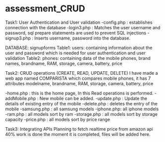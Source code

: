 # assessment_CRUD
Task1: User Authentication and User validation
-config.php : establishes connection with the database
-login3.php : Matches the user username and password, sql prepare statements are used to prevent SQL injections
-signup3.php : Inserts username, password into the database.

DATABASE: signupforms
Table1: users: containing information about the user and password which is needed for user authentication and user validation
Table2: phones: containing data of the mobile phones, brand names, brandname, RAM, storage, camera, battery, price

Task2: CRUD operations (CREATE, READ, UPDATE, DELETE) 
I have made a web app named COMPARISTA which compares mobile phones, it has 7 attributes
modelname, brandname, RAM, storage, camera, battery, price

-home.php : this is the home page, In this Read operations is performed. 
-addMobile.php : New mobile can be added.
-update.php : Update the details of existing entry of the mobile
-delete.php : deletes the entry of the mobile
-samsung.php : all samsung models
-iphone.php: all iphone models
-ram.php : all models sort by ram
-storage.php : all models sort by storage capacity
-price.php : all models sort by price range

Task3: Integrating APIs 
Planning to fetch realtime price from amazon api
40% work is done
the moment it is completed, files will be added here.
